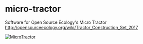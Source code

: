 # micro-tractor
Software for Open Source Ecology's Micro Tractor http://opensourceecology.org/wiki/Tractor_Construction_Set_2017



[![MicroTractor](http://rosagriculture.org/images/OSEMicroTractor.png)](https://www.youtube.com/watch?v=dGp4zrRpEs8)


